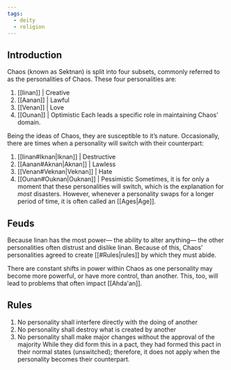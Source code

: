 ```yaml
---
tags:
  - deity
  - religion
---
```

## Introduction
Chaos (known as Sektnan) is split into four subsets, commonly referred to as the personalities of Chaos.
These four personalities are:
1. [[Iinan]] | Creative
2. [[Aanan]] | Lawful
3. [[Venan]] | Love
4. [[Ounan]] | Optimistic
Each leads a specific role in maintaining Chaos’ domain.

Being the ideas of Chaos, they are susceptible to it’s nature. Occasionally, there are times when a personality will switch with their counterpart:
1. [[Iinan#Iknan|Iknan]] | Destructive
2. [[Aanan#Aknan|Aknan]] | Lawless
3. [[Venan#Veknan|Veknan]] | Hate
4. [[Ounan#Ouknan|Ouknan]] | Pessimistic
Sometimes, it is for only a moment that these personalities will switch, which is the explanation for *most* disasters. However, whenever a personality swaps for a longer period of time, it is often called an [[Ages|Age]].
## Feuds
Because Iinan has the most power— the ability to alter anything— the other personalities often distrust and dislike Iinan. Because of this, Chaos’ personalities agreed to create [[#Rules|rules]] by which they must abide.

There are constant shifts in power within Chaos as one personality may become more powerful, or have more control, than another. This, too, will lead to problems that often impact [[Ahda'an]].
## Rules
1. No personality shall interfere directly with the doing of another
2. No personality shall destroy what is created by another
3. No personality shall make major changes without the approval of the majority
While they did form this in a pact, they had formed this pact in their normal states (unswitched); therefore, it does not apply when the personality becomes their counterpart.